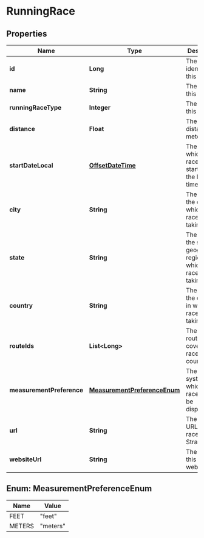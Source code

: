
# RunningRace

## Properties
Name | Type | Description | Notes
------------ | ------------- | ------------- | -------------
**id** | **Long** | The unique identifier of this race. |  [optional]
**name** | **String** | The name of this race. |  [optional]
**runningRaceType** | **Integer** | The type of this race. |  [optional]
**distance** | **Float** | The race&#39;s distance, in meters. |  [optional]
**startDateLocal** | [**OffsetDateTime**](OffsetDateTime.md) | The time at which the race begins started in the local timezone. |  [optional]
**city** | **String** | The name of the city in which the race is taking place. |  [optional]
**state** | **String** | The name of the state or geographical region in which the race is taking place. |  [optional]
**country** | **String** | The name of the country in which the race is taking place. |  [optional]
**routeIds** | **List&lt;Long&gt;** | The set of routes that cover this race&#39;s course. |  [optional]
**measurementPreference** | [**MeasurementPreferenceEnum**](#MeasurementPreferenceEnum) | The unit system in which the race should be displayed. |  [optional]
**url** | **String** | The vanity URL of this race on Strava. |  [optional]
**websiteUrl** | **String** | The URL of this race&#39;s website. |  [optional]


<a name="MeasurementPreferenceEnum"></a>
## Enum: MeasurementPreferenceEnum
Name | Value
---- | -----
FEET | &quot;feet&quot;
METERS | &quot;meters&quot;



